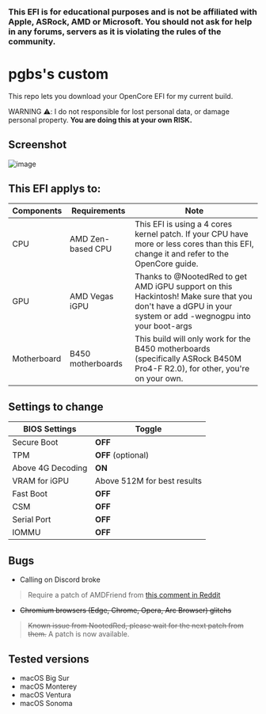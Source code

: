 ### **This EFI is for educational purposes and is not be affiliated with Apple, ASRock, AMD or Microsoft. You should not ask for help in any forums, servers as it is violating the rules of the community.** 
#

# pgbs's custom

This repo lets you download your OpenCore EFI for my current build.

WARNING ⚠️: I  do not responsible for lost personal data, or damage personal property. **You are doing this at your own RISK.**

## Screenshot
![image](https://github.com/PGBSean/pgbs-custom/assets/97381104/134cdba8-f437-4358-8fe8-5aa18c4f4d0e)



## This EFI applys to:

|  Components             |         Requirements                |            Note                      |
|-------------------------|-------------------------------------|--------------------------------------|
| CPU                     |  AMD Zen-based CPU                  |  This EFI is using a 4 cores kernel patch. If your CPU have more or less cores than this EFI, change it and refer to the OpenCore guide. |
| GPU                     |  AMD Vegas iGPU        | Thanks to @NootedRed to get AMD iGPU support on this Hackintosh! Make sure that you don't have a dGPU in your system or add -wegnogpu into your boot-args |
| Motherboard             | B450 motherboards            |  This build will only work for the B450 motherboards (specifically ASRock B450M Pro4-F R2.0), for other, you're on your own.|


## Settings to change

|BIOS Settings|Toggle|
|-------------------------|-------------------------------------|
|Secure Boot|**OFF**|
|TPM|**OFF** (optional)|
|Above 4G Decoding|**ON**|
|VRAM for iGPU|Above 512M for best results|
|Fast Boot|**OFF**|
|CSM|**OFF**|
|Serial Port|**OFF**|
|IOMMU|**OFF**|

## Bugs
+ Calling on Discord broke
> Require a patch of AMDFriend from [this comment in Reddit](https://www.reddit.com/r/hackintosh/comments/15ke8vp/comment/jv8cc25/?utm_source=share&utm_medium=web2x&context=3)
+ ~~Chromium browsers (Edge, Chrome, Opera, Arc Browser) glitchs~~
> ~~Known issue from NootedRed, please wait for the next patch from them.~~
> A patch is now available.


## Tested versions
+ macOS Big Sur
+ macOS Monterey
+ macOS Ventura
+ macOS Sonoma

